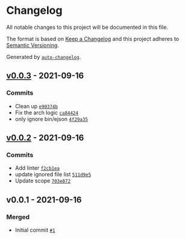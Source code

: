 # Changelog

All notable changes to this project will be documented in this file.

The format is based on [Keep a Changelog](https://keepachangelog.com/en/1.0.0/)
and this project adheres to [Semantic Versioning](https://semver.org/spec/v2.0.0.html).

Generated by [`auto-changelog`](https://github.com/CookPete/auto-changelog).

## [v0.0.3](https://github.com/runlevel5/netlify-plugin-ejson-env/compare/v0.0.2...v0.0.3) - 2021-09-16

### Commits

- Clean up [`e90374b`](https://github.com/runlevel5/netlify-plugin-ejson-env/commit/e90374bad868214a78cacd9e9e18ec3a3801de3c)
- Fix the arch logic [`ca84424`](https://github.com/runlevel5/netlify-plugin-ejson-env/commit/ca8442425d3cad5e95b55225ae612ece1a6acca3)
- only ignore bin/ejson [`4f29a35`](https://github.com/runlevel5/netlify-plugin-ejson-env/commit/4f29a353f937a0cf997ebc05689bc30e0e0b013c)

## [v0.0.2](https://github.com/runlevel5/netlify-plugin-ejson-env/compare/v0.0.1...v0.0.2) - 2021-09-16

### Commits

- Add linter [`f2cb1ea`](https://github.com/runlevel5/netlify-plugin-ejson-env/commit/f2cb1eab1be54844273a9138e92372386d71e4b6)
- update ignored file list [`511d9e5`](https://github.com/runlevel5/netlify-plugin-ejson-env/commit/511d9e5f2bc28114b456d8a45fd5de57b13cec17)
- Update scope [`703e872`](https://github.com/runlevel5/netlify-plugin-ejson-env/commit/703e87295433d05b1da9ba723827845aed65f5a6)

## v0.0.1 - 2021-09-16

### Merged

- Initial commit [`#1`](https://github.com/runlevel5/netlify-plugin-ejson-env/pull/1)
